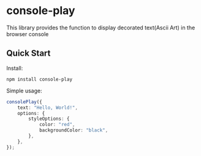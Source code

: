 # console-play

This library provides the function to display decorated text(Ascii Art) in the browser console

## Quick Start
Install:
```
npm install console-play
```

Simple usage:
```ts
consolePlay({
    text: "Hello, World!",
    options: {
        styleOptions: {
            color: "red",
            backgroundColor: "black",
        },
    },
});
```
